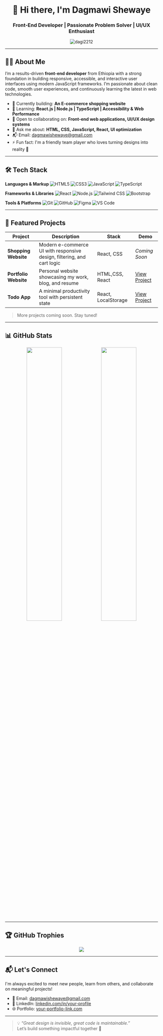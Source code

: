 <h1 align="center">👋 Hi there, I'm Dagmawi Shewaye</h1>
<h3 align="center">Front-End Developer | Passionate Problem Solver | UI/UX Enthusiast</h3>

<p align="center">
  <img src="https://komarev.com/ghpvc/?username=dagi2212&label=Profile%20views&color=0e75b6&style=flat" alt="dagi2212" />
</p>

---

## 👨‍💻 About Me

I’m a results-driven **front-end developer** from Ethiopia with a strong foundation in building responsive, accessible, and interactive user interfaces using modern JavaScript frameworks. I’m passionate about clean code, smooth user experiences, and continuously learning the latest in web technologies.

- 🔭 Currently building: **An E-commerce shopping website**
- 🌱 Learning: **React.js | Node.js | TypeScript | Accessibility & Web Performance**
- 🤝 Open to collaborating on: **Front-end web applications, UI/UX design systems**
- 💬 Ask me about: **HTML, CSS, JavaScript, React, UI optimization**
- 📬 Email: [dagmawishewaye@gmail.com](mailto:dagmawishewaye@gmail.com)
- ⚡ Fun fact: I'm a friendly team player who loves turning designs into reality 🌟

---

## 🛠 Tech Stack

**Languages & Markup**
![HTML5](https://img.shields.io/badge/-HTML5-E34F26?logo=html5&logoColor=white)
![CSS3](https://img.shields.io/badge/-CSS3-1572B6?logo=css3&logoColor=white)
![JavaScript](https://img.shields.io/badge/-JavaScript-F7DF1E?logo=javascript&logoColor=black)
![TypeScript](https://img.shields.io/badge/-TypeScript-3178C6?logo=typescript&logoColor=white)

**Frameworks & Libraries**
![React](https://img.shields.io/badge/-React-61DAFB?logo=react&logoColor=black)
![Node.js](https://img.shields.io/badge/-Node.js-339933?logo=node.js&logoColor=white)
![Tailwind CSS](https://img.shields.io/badge/-Tailwind_CSS-38B2AC?logo=tailwind-css&logoColor=white)
![Bootstrap](https://img.shields.io/badge/-Bootstrap-563D7C?logo=bootstrap&logoColor=white)

**Tools & Platforms**
![Git](https://img.shields.io/badge/-Git-F05032?logo=git&logoColor=white)
![GitHub](https://img.shields.io/badge/-GitHub-181717?logo=github&logoColor=white)
![Figma](https://img.shields.io/badge/-Figma-F24E1E?logo=figma&logoColor=white)
![VS Code](https://img.shields.io/badge/-VS_Code-007ACC?logo=visual-studio-code&logoColor=white)

---

## 💼 Featured Projects

| Project | Description | Stack | Demo |
|--------|-------------|-------|------|
| **Shopping Website** | Modern e-commerce UI with responsive design, filtering, and cart logic | React, CSS | _Coming Soon_ |
| **Portfolio Website** | Personal website showcasing my work, blog, and resume | HTML,CSS, React | [View Project](https://your-portfolio-link.com) |
| **Todo App** | A minimal productivity tool with persistent state | React, LocalStorage | [View Project](https://your-todo-app-link.com) |

> More projects coming soon. Stay tuned!

---

## 📊 GitHub Stats

<p align="center">
  <img src="https://github-readme-stats.vercel.app/api?username=dagi2212&show_icons=true&theme=tokyonight" width="48%" />
  <img src="https://github-readme-stats.vercel.app/api/top-langs/?username=dagi2212&layout=compact&theme=tokyonight" width="48%" />
</p>

---

## 🏆 GitHub Trophies

<p align="center">
  <img src="https://github-profile-trophy.vercel.app/?username=dagi2212&theme=onedark&no-bg=true&margin-w=10" />
</p>

---

## 📬 Let's Connect

I'm always excited to meet new people, learn from others, and collaborate on meaningful projects!

- 📧 Email: [dagmawishewaye@gmail.com](mailto:dagmawishewaye@gmail.com)
- 🔗 LinkedIn: [linkedin.com/in/your-profile](https://linkedin.com)
- 🌐 Portfolio: [your-portfolio-link.com](https://your-portfolio-link.com)

---

> 💡 *“Great design is invisible, great code is maintainable.”*  
> Let’s build something impactful together 🚀



